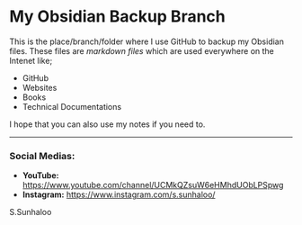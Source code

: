 # My Obsidian Backup Branch

This is the place/branch/folder where I use GitHub to backup my Obsidian files.
These files are *markdown files* which are used everywhere on the Intenet like;

- GitHub
- Websites
- Books
- Technical Documentations

I hope that you can also use my notes if you need to.

---
### Social Medias:

- **YouTube:** https://www.youtube.com/channel/UCMkQZsuW6eHMhdUObLPSpwg
- **Instagram:** https://www.instagram.com/s.sunhaloo/

S.Sunhaloo
